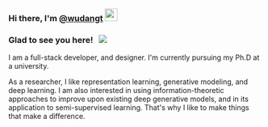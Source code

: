 ### Hi there, I'm <a href="https://github.com/wudangt" target="_blank">@wudangt</a> <img src="https://media.giphy.com/media/hvRJCLFzcasrR4ia7z/giphy.gif" width="25px">

### Glad to see you here! &nbsp; ![](https://visitor-badge.glitch.me/badge?page_id=wudangt.wudangt)

I am a full-stack developer, and designer. I'm currently pursuing my Ph.D at a university.

As a researcher, I like representation learning, generative modeling, and deep learning. I am also interested in using information-theoretic approaches to improve upon existing deep generative models, and in its application to semi-supervised learning. That's why I like to make things that make a difference.

<!--
**wudangt/wudangt** is a ✨ _special_ ✨ repository because its `README.md` (this file) appears on your GitHub profile.

Here are some ideas to get you started:

- 🔭 I’m currently working on ...
- 🌱 I’m currently learning ...
- 👯 I’m looking to collaborate on ...
- 🤔 I’m looking for help with ...
- 💬 Ask me about ...
- 📫 How to reach me: ...
- 😄 Pronouns: ...
- ⚡ Fun fact: ...
-->
